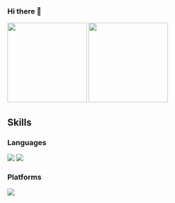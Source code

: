 ### Hi there 👋

<p>
  <img height="180em" src="https://github-readme-stats.vercel.app/api?username=rhaxxoddl&show_icons=true&theme=radical&title_color=2049FF" />
  <img height="180em" src="https://github-readme-stats.vercel.app/api/top-langs/?username=rhaxxoddl&theme=radical&title_color=2049FF&layout=compact" />
</p>

## Skills

### Languages
<img src="https://img.shields.io/badge/C-A8B9CC?style=flat&logo= &logoColor=white"/> 
<img src="https://img.shields.io/badge/java-007396?style=flat&logo=java &logoColor=6DB33F"/> 


### Platforms
<img src="https://img.shields.io/badge/Linux-FCC624?style=flat-square&logo=Linux&logoColor=black"/>
<!--
**rhaxxoddl/rhaxxoddl** is a ✨ _special_ ✨ repository because its `README.md` (this file) appears on your GitHub profile.


Here are some ideas to get you started:

- 🔭 I’m currently working on ...
- 🌱 I’m currently learning ...
- 👯 I’m looking to collaborate on ...
- 🤔 I’m looking for help with ...
- 💬 Ask me about ...
- 📫 How to reach me: ...
- 😄 Pronouns: ...
- ⚡ Fun fact: ...
-->
